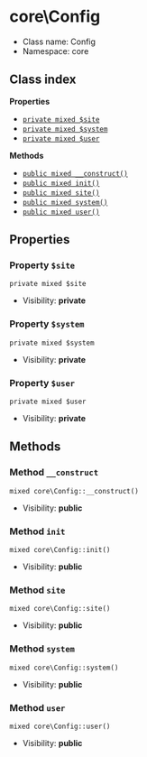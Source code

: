 # core\Config






* Class name: Config
* Namespace: core




## Class index

**Properties**
* [`private mixed $site`](#property-site)
* [`private mixed $system`](#property-system)
* [`private mixed $user`](#property-user)

**Methods**
* [`public mixed __construct()`](#method-__construct)
* [`public mixed init()`](#method-init)
* [`public mixed site()`](#method-site)
* [`public mixed system()`](#method-system)
* [`public mixed user()`](#method-user)







Properties
----------


### Property `$site`

```
private mixed $site
```





* Visibility: **private**


### Property `$system`

```
private mixed $system
```





* Visibility: **private**


### Property `$user`

```
private mixed $user
```





* Visibility: **private**


Methods
-------


### Method `__construct`

```
mixed core\Config::__construct()
```





* Visibility: **public**



### Method `init`

```
mixed core\Config::init()
```





* Visibility: **public**



### Method `site`

```
mixed core\Config::site()
```





* Visibility: **public**



### Method `system`

```
mixed core\Config::system()
```





* Visibility: **public**



### Method `user`

```
mixed core\Config::user()
```





* Visibility: **public**


